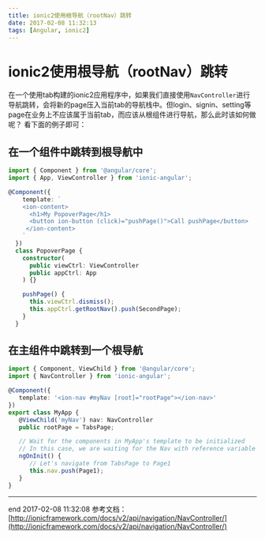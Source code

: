 ```yaml
---
title: ionic2使用根导航（rootNav）跳转
date: 2017-02-08 11:32:13
tags: [Angular, ionic2]
---
```

# ionic2使用根导航（rootNav）跳转

在一个使用tab构建的ionic2应用程序中，如果我们直接使用`NavController`进行导航跳转，会将新的page压入当前tab的导航栈中。但login、signin、setting等page在业务上不应该属于当前tab，而应该从根组件进行导航，那么此时该如何做呢？
看下面的例子即可：

## 在一个组件中跳转到根导航中

```ts
import { Component } from '@angular/core';
import { App, ViewController } from 'ionic-angular';

@Component({
    template: `
    <ion-content>
      <h1>My PopoverPage</h1>
      <button ion-button (click)="pushPage()">Call pushPage</button>
     </ion-content>
    `
  })
  class PopoverPage {
    constructor(
      public viewCtrl: ViewController
      public appCtrl: App
    ) {}

    pushPage() {
      this.viewCtrl.dismiss();
      this.appCtrl.getRootNav().push(SecondPage);
    }
  }
```

## 在主组件中跳转到一个根导航
```ts
import { Component, ViewChild } from '@angular/core';
import { NavController } from 'ionic-angular';

@Component({
   template: '<ion-nav #myNav [root]="rootPage"></ion-nav>'
})
export class MyApp {
   @ViewChild('myNav') nav: NavController
   public rootPage = TabsPage;

   // Wait for the components in MyApp's template to be initialized
   // In this case, we are waiting for the Nav with reference variable of "#myNav"
   ngOnInit() {
      // Let's navigate from TabsPage to Page1
      this.nav.push(Page1);
   }
}
```

-------
end 2017-02-08 11:32:08
参考文档： [http://ionicframework.com/docs/v2/api/navigation/NavController/](http://ionicframework.com/docs/v2/api/navigation/NavController/)















